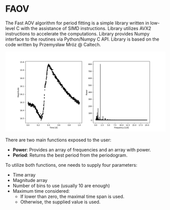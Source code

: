 # FAOV

The Fast AOV algorithm for period fitting is a simple library written in low-level C with the assistance of SIMD instructions.
Library utilizes AVX2 instructions to accelerate the computations. Library provides Numpy interface to the routines via Python/Numpy C API.
Library is based on the code written by Przemysław Mróz @ Caltech.

![Test Image](./test/OGLE-BLG-RRLYR-00445.png)

There are two main functions exposed to the user:

* **Power**: Provides an array of frequencies and an array with power.
* **Period**: Returns the best period from the periodogram.

To utilize both functions, one needs to supply four parameters:

* Time array
* Magnitude array
* Number of bins to use (usually 10 are enough)
* Maximum time considered:
  * If lower than zero, the maximal time span is used.
  * Otherwise, the supplied value is used.

